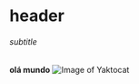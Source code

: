 # header 
###### subtitle
**olá mundo** 
![Image of Yaktocat](https://octodex.github.com/images/yaktocat.png)